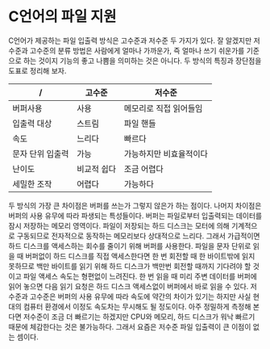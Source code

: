 # C언어의 파일 지원
C언어가 제공하는 파일 입출력 방식은 고수준과 저수준 두 가지가 있다. 잘 알겠지만 저수준과 고수준의 분류 방법은 사람에게 얼마나 가까운가, 즉 얼마나 쓰기 쉬운가를 기준으로 하는 것이지 기능의 좋고 나쁨을 의미하는 것은 아니다. 두 방식의 특징과 장단점을 도표로 정리해 보자.

/ | 고수준 | 저수준
--|--------|--------
버퍼사용 | 사용 | 메모리로 직접 읽어들임
입출력 대상 | 스트림 | 파일 핸들
속도 | 느리다 | 빠르다
문자 단위 입출력 | 가능 | 가능하지만 비효율적이다
난이도 | 비교적 쉽다 | 조금 어렵다
세밀한 조작 | 어렵다 | 가능하다 

두 방식의 가장 큰 차이점은 버퍼를 쓰는가 그렇지 않은가 하는 점이다. 나머지 차이점은 버퍼의 사용 유무에 따라 파생되는 특성들이다. 버퍼는 파일로부터 입출력되는 데이터를 잠시 저장하는 메모리 영역이다. 파일이 저장되는 하드 디스크는 모터에 의해 기계적으로 구동되므로 전자적으로 동작하는 메모리보다 상대적으로 느리다. 그래서 가급적이면 하드 디스크를 액세스하는 회수를 줄이기 위해 버퍼를 사용한다.
파일을 문자 단위로 읽을 때 버퍼없이 하드 디스크를 직접 액세스한다면 한 번 회전할 때 한 바이트밖에 읽지 못하므로 백만 바이트를 읽기 위해 하드 디스크가 백만번 회전할 때까지 기다려야 할 것이고 파일 액세스 속도는 형편없이 느려진다. 한 번 읽을 때 미리 주변 데이터를 버퍼에 읽어 놓으면 다음 읽기 요청은 하드 디스크 액세스없이 버퍼에서 바로 읽을 수 있다.
저수준과 고수준은 버퍼의 사용 유무에 따라 속도에 약간의 차이가 있기는 하지만 사실 현대의 컴퓨터 환경에서 이정도 속도차는 무시해도 될 정도이다. 아주 정밀하게 측정해 본다면 저수준이 조금 더 빠르기는 하겠지만 CPU와 메모리, 하드 디스크가 워낙 빠르기 때문에 체감한다는 것은 불가능하다. 그래서 요즘은 저수준 파일 입출력이 큰 이점이 없는 셈이다.
